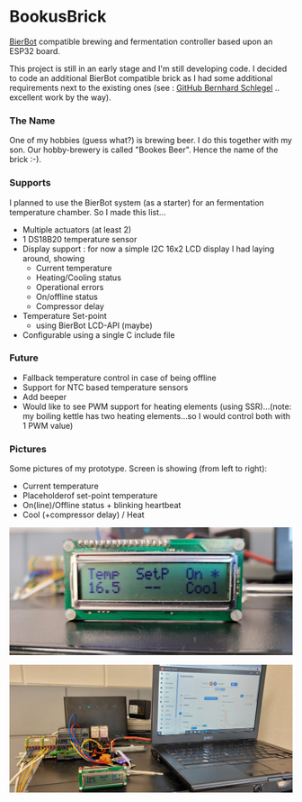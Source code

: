 # BookusBrick
[BierBot](https://bierbot.com/) compatible brewing and fermentation controller based upon an ESP32 board.

This project is still in an early stage and I'm still developing code.
I decided to code an additional BierBot compatible brick as I had some additional requirements next to the existing ones (see : [GitHub Bernhard Schlegel](https://github.com/BernhardSchlegel/) .. excellent work by the way). 

### The Name
One of my hobbies (guess what?) is brewing beer. I do this together with my son. Our hobby-brewery is called "Bookes Beer". Hence the name of the brick :-).

### Supports
I planned to use the BierBot system (as a starter) for an fermentation temperature chamber. So I made this list...
* Multiple actuators (at least 2)
* 1 DS18B20 temperature sensor
* Display support : for now a simple I2C 16x2 LCD display I had laying around, showing
  * Current temperature
  * Heating/Cooling status
  * Operational errors
  * On/offline status
  * Compressor delay
* Temperature Set-point
  * using BierBot LCD-API (maybe)
* Configurable using a single C include file

### Future
* Fallback temperature control in case of being offline
* Support for NTC based temperature sensors 
* Add beeper
* Would like to see PWM support for heating elements (using SSR)...(note: my boiling kettle has two heating elements...so I would control both with 1 PWM value)

### Pictures

Some pictures of my prototype. Screen is showing (from left to right):
* Current temperature
* Placeholderof set-point temperature
* On(line)/Offline status + blinking heartbeat
* Cool (+compressor delay) / Heat

![LCD Display](pics/20230226_172245.jpg)


![LCD Display](pics/20230226_172226.jpg)


